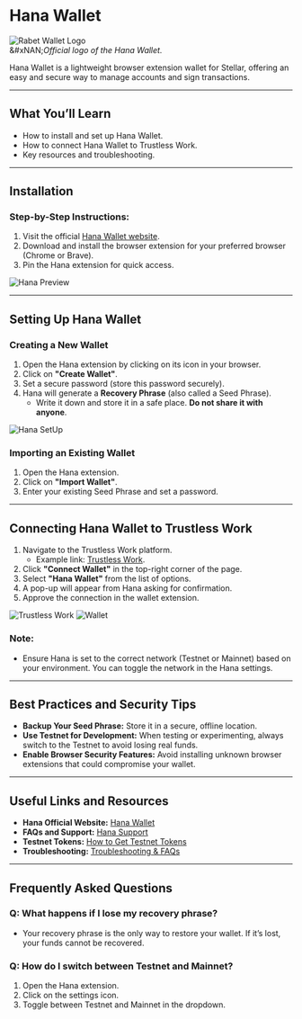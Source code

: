 # Hana Wallet

![Rabet Wallet Logo](../../developer-resources/stellar-wallets/images/hana-logo.png)\
&#xNAN;_&#x4F;fficial logo of the Hana Wallet._

Hana Wallet is a lightweight browser extension wallet for Stellar, offering an easy and secure way to manage accounts and sign transactions.

***

## **What You’ll Learn**

* How to install and set up Hana Wallet.
* How to connect Hana Wallet to Trustless Work.
* Key resources and troubleshooting.

***

## **Installation**

### **Step-by-Step Instructions:**

1. Visit the official [Hana Wallet website](https://www.hanawallet.io/).
2. Download and install the browser extension for your preferred browser (Chrome or Brave).
3. Pin the Hana extension for quick access.

![Hana Preview](../../developer-resources/stellar-wallets/images/hana-preview.png)

***

## **Setting Up Hana Wallet**

### **Creating a New Wallet**

1. Open the Hana extension by clicking on its icon in your browser.
2. Click on **"Create Wallet"**.
3. Set a secure password (store this password securely).
4. Hana will generate a **Recovery Phrase** (also called a Seed Phrase).
   * Write it down and store it in a safe place. **Do not share it with anyone**.

![Hana SetUp](../../developer-resources/stellar-wallets/images/hana-setup.png)

### **Importing an Existing Wallet**

1. Open the Hana extension.
2. Click on **"Import Wallet"**.
3. Enter your existing Seed Phrase and set a password.

***

## **Connecting Hana Wallet to Trustless Work**

1. Navigate to the Trustless Work platform.
   * Example link: [Trustless Work](https://dapp.trustlesswork.com/).
2. Click **"Connect Wallet"** in the top-right corner of the page.
3. Select **"Hana Wallet"** from the list of options.
4. A pop-up will appear from Hana asking for confirmation.
5. Approve the connection in the wallet extension.

![Trustless Work](../../developer-resources/stellar-wallets/images/trustless-work.png) ![Wallet](../../developer-resources/stellar-wallets/images/wallet-select.png)

### **Note:**

* Ensure Hana is set to the correct network (Testnet or Mainnet) based on your environment. You can toggle the network in the Hana settings.

***

## **Best Practices and Security Tips**

* **Backup Your Seed Phrase:** Store it in a secure, offline location.
* **Use Testnet for Development:** When testing or experimenting, always switch to the Testnet to avoid losing real funds.
* **Enable Browser Security Features:** Avoid installing unknown browser extensions that could compromise your wallet.

***

## **Useful Links and Resources**

* **Hana Official Website:** [Hana Wallet](https://www.hanawallet.io/)
* **FAQs and Support:** [Hana Support](https://support.hanawallet.io/en/)
* **Testnet Tokens:** [How to Get Testnet Tokens](../testnet-tokens.md)
* **Troubleshooting:** [Troubleshooting & FAQs](troubleshooting.md)

***

## **Frequently Asked Questions**

### **Q: What happens if I lose my recovery phrase?**

* Your recovery phrase is the only way to restore your wallet. If it’s lost, your funds cannot be recovered.

### **Q: How do I switch between Testnet and Mainnet?**

1. Open the Hana extension.
2. Click on the settings icon.
3. Toggle between Testnet and Mainnet in the dropdown.
